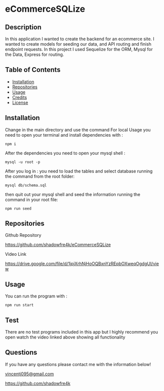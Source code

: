# eCommerceSQLize

## Description

In this application I wanted to create the backend for an ecommerce site.
I wanted to create models for seeding our data, and API routing and finish endpoint requests. In this project I used Sequelize for the ORM, Mysql for the Data, Express for routing.

## Table of Contents

- [Installation](#installation)
- [Repositories](#repositories)
- [Usage](#usage)
- [Credits](#credits)
- [License](#license)

## Installation

Change in the main directory and use the command
For local Usage
you need to open your terminal and install dependencies with :

    npm i

After the dependencies you need to open your mysql shell :

    mysql -u root -p

After you log in :
you need to load the tables and select database running the command from the root folder:

    mysql db/schema.sql

then quit out your mysql shell and seed the information running the command in your root file:

    npm run seed

## Repositories

Github Repository

https://github.com/shadowfre4k/eCommerceSQLize

Video Link

https://drive.google.com/file/d/1jpjXrhNjHoOQBxnYzREpbOXweqOgdgUI/view

## Usage

You can run the program with :

    npm run start

## Test

There are no test programs included in this app but I highly recommend you open watch the video linked above showing all functionality

## Questions

If you have any questions please contact me with the information below!

vincentj095@gmail.com

https://github.com/shadowfre4k
